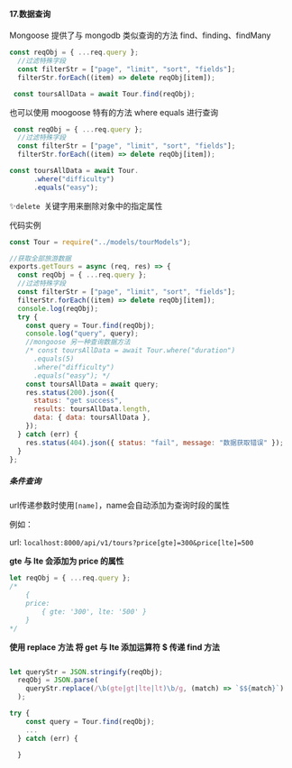 #### 17.数据查询

Mongoose 提供了与 mongodb 类似查询的方法 find、finding、findMany

```javascript
const reqObj = { ...req.query };
  //过滤特殊字段
  const filterStr = ["page", "limit", "sort", "fields"];
  filterStr.forEach((item) => delete reqObj[item]);

 const toursAllData = await Tour.find(reqObj);
```

也可以使用 moogoose 特有的方法 where equals 进行查询

```javascript
 const reqObj = { ...req.query };
  //过滤特殊字段
  const filterStr = ["page", "limit", "sort", "fields"];
  filterStr.forEach((item) => delete reqObj[item]);

const toursAllData = await Tour.
      .where("difficulty")
      .equals("easy");
```

✨`delete `关键字用来删除对象中的指定属性

代码实例

```javascript
const Tour = require("../models/tourModels");

//获取全部旅游数据
exports.getTours = async (req, res) => {
  const reqObj = { ...req.query };
  //过滤特殊字段
  const filterStr = ["page", "limit", "sort", "fields"];
  filterStr.forEach((item) => delete reqObj[item]);
  console.log(reqObj);
  try {
    const query = Tour.find(reqObj);
    console.log("query", query);
    //mongoose 另一种查询数据方法
    /* const toursAllData = await Tour.where("duration")
      .equals(5)
      .where("difficulty")
      .equals("easy"); */
    const toursAllData = await query;
    res.status(200).json({
      status: "get success",
      results: toursAllData.length,
      data: { data: toursAllData },
    });
  } catch (err) {
    res.status(404).json({ status: "fail", message: "数据获取错误" });
  }
};
```

##### 条件查询

url传递参数时使用`[name]`，name会自动添加为查询时段的属性

例如：

url: `localhost:8000/api/v1/tours?price[gte]=300&price[lte]=500`

**gte 与 lte 会添加为 price 的属性**

```javascript
let reqObj = { ...req.query }; 
/*
	{ 
	price: 
		{ gte: '300', lte: '500' } 
	}
*/
```

**使用 replace 方法 将 get 与 lte 添加运算符 $ 传递 find 方法**

```javascript

let queryStr = JSON.stringify(reqObj);
  reqObj = JSON.parse(
    queryStr.replace(/\b(gte|gt|lte|lt)\b/g, (match) => `$${match}`)
  );

try {
    const query = Tour.find(reqObj);
  	...
  } catch (err) {
    
  }
```

